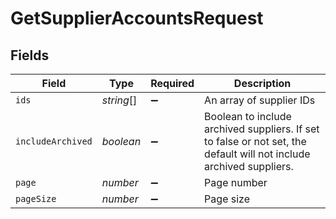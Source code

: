 # GetSupplierAccountsRequest


## Fields

| Field                                                                                                               | Type                                                                                                                | Required                                                                                                            | Description                                                                                                         |
| ------------------------------------------------------------------------------------------------------------------- | ------------------------------------------------------------------------------------------------------------------- | ------------------------------------------------------------------------------------------------------------------- | ------------------------------------------------------------------------------------------------------------------- |
| `ids`                                                                                                               | *string*[]                                                                                                          | :heavy_minus_sign:                                                                                                  | An array of supplier IDs                                                                                            |
| `includeArchived`                                                                                                   | *boolean*                                                                                                           | :heavy_minus_sign:                                                                                                  | Boolean to include archived suppliers. If set to false or not set, the default will not include archived suppliers. |
| `page`                                                                                                              | *number*                                                                                                            | :heavy_minus_sign:                                                                                                  | Page number                                                                                                         |
| `pageSize`                                                                                                          | *number*                                                                                                            | :heavy_minus_sign:                                                                                                  | Page size                                                                                                           |